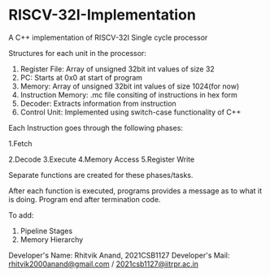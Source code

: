 # RISCV-32I-Implementation
A C++ implementation of RISCV-32I Single cycle processor

Structures for each unit in the processor:
1. Register File: Array of unsigned 32bit int values of size 32
2. PC: Starts at 0x0 at start of program
3. Memory: Array of unsigned 32bit int values of size 1024(for now)
4. Instruction Memory: .mc file consiting of instructions in hex form 
5. Decoder: Extracts information from instruction
6. Control Unit: Implemented using switch-case functionality of C++

Each Instruction goes through the following phases:

1.Fetch

2.Decode
3.Execute
4.Memory Access
5.Register Write

Separate functions are created for these phases/tasks.

After each function is executed, programs provides a message as to what it is doing.
Program end after termination code.


To add:
1. Pipeline Stages
2. Memory Hierarchy


Developer's Name: Rhitvik Anand, 2021CSB1127
Developer's Mail: rhitvik2000anand@gmail.com / 2021csb1127@iitrpr.ac.in
